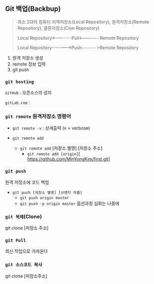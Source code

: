 ## Git 백업(Backbup)

> 최소 2대의 컴퓨터 지역저장소(Local Repository), 원격저장소(Remote Repository), 클론저장소(Clon Repository)
>
> Local Repository<-------Pull<------- Remote Repository
>
> Local Repository------->Push------- >Remote Repository

1. 원격 저장소 생성
2. remote 정보 입력
3. git push



### `git hosting`

`GitHub` : 오픈소스의 성지

`gitLab.com` : 



###  `git remote` 원격저장소 명령어

- `git remote -v`  : 상세출력 (v = verbose)

- `git remote add`
  - `git remote add` [저장소 별명] [저장소 주소]
    - `git remote add [origin]`[ https://github.com/MinYongKim/first.git]



### `git push`

원격 저장소에 코드 백업

- `git push [저장소 별명] [브랜치 이름]`
  - `git push origin master`
  - `git push -p origin master`  옵션과정 심화는 나중에



### `git 복제`(Clone)

git clone [저장소 주소]



### `git Pull`

최신 작업으로 가져온다

###  `git 소스코드 복사`

git clone [저장소주소]